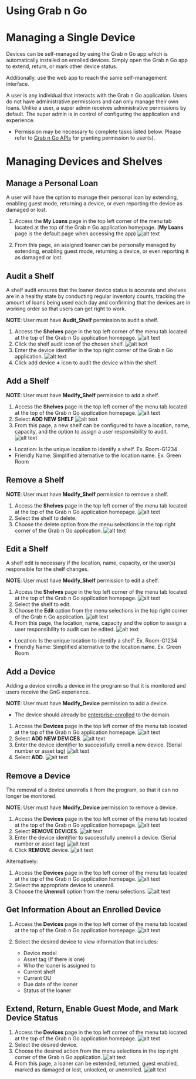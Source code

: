 # Using Grab n Go




# Managing a Single Device

Devices can be self-managed by using the Grab n Go app which is automatically
installed on enrolled devices. Simply open the Grab n Go app to extend, return,
or mark other device status.

Additionally, use the web app to reach the same self-management interface.

A user is any individual that interacts with the Grab n Go application. Users do
not have administrative permissions and can only manage their own loans. Unlike
a user, a super admin receives administrative permissions by default. The super
admin is in control of configuring the application and experience.

+   Permission may be necessary to complete tasks listed below. Please refer to
    [Grab n Go APIs](gng_apis.md) for granting permission to user(s).

# Managing Devices and Shelves

## Manage a Personal Loan

A user will have the option to manage their personal loan by extending, enabling
guest mode, returning a device, or even reporting the device as damaged or lost.

1.  Access the **My Loans** page in the top left corner of the menu tab located
    at the top of the Grab n Go application homepage. (**My Loans** page is the
    default page when accessing the app)
    ![alt text](images/First_Step.png)

1.  From this page, an assigned loaner can be personally managed by extending,
    enabling guest mode, returning a device, or even reporting it as damaged or
    lost.

## Audit a Shelf

A shelf audit ensures that the loaner device status is accurate and shelves are
in a healthy state by conducting regular inventory counts, tracking the amount
of loans being used each day and confirming that the devices are in working
order so that users can get right to work.

**NOTE**: User must have **Audit_Shelf** permission to audit a shelf.

1.  Access the **Shelves** page in the top left corner of the menu tab located
    at the top of the Grab n Go application homepage.
    ![alt text](images/First_Step.png)
1.  Click the shelf audit icon of the chosen shelf.
    ![alt text](images/Audit_Shelf_2.png)
1.  Enter the device identifier in the top right corner of the Grab n Go
    application.
    ![alt text](images/AuditShelf2.png)
1.  Click add device **+** icon to audit the device within the shelf.

## Add a Shelf

**NOTE**: User must have **Modify_Shelf** permission to add a shelf.

1.  Access the **Shelves** page in the top left corner of the menu tab located
    at the top of the Grab n Go application homepage.
    ![alt text](images/First_Step.png)
1.  Select **ADD NEW SHELF**
    ![alt text](images/Add_Shelf_2.png)
1.  From this page, a new shelf can be configured to have a location, name,
    capacity, and the option to assign a user responsibility to audit.
    ![alt text](images/AddShelf3.png)

+   Location: Is the unique location to identify a shelf. Ex. Room-G1234
+   Friendly Name: Simplified alternative to the location name. Ex. Green Room

## Remove a Shelf

**NOTE**: User must have **Modify_Shelf** permission to remove a shelf.

1.  Access the **Shelves** page in the top left corner of the menu tab located
    at the top of the Grab n Go application homepage.
    ![alt text](images/First_Step.png)
1.  Select the shelf to delete.
1.  Choose the delete option from the menu selections in the top right corner of
    the Grab n Go application.
    ![alt text](images/RemoveShelf3.png)

## Edit a Shelf

A shelf edit is necessary if the location, name, capacity, or the user(s)
responsible for the shelf changes.

**NOTE**: User must have **Modify_Shelf** permission to edit a shelf.

1.  Access the **Shelves** page in the top left corner of the menu tab located
    at the top of the Grab n Go application homepage.
    ![alt text](images/First_Step.png)
2.  Select the shelf to edit.
3.  Choose the **Edit** option from the menu selections in the top right corner
    of the Grab n Go application.
    ![alt text](images/EditShelf3.png)
4.  From this page, the location, name, capacity and the option to assign a user
    responsibility to audit can be edited.
    ![alt text](images/Editshelf4.png)

+   Location: Is the unique location to identify a shelf. Ex. Room-G1234
+   Friendly Name: Simplified alternative to the location name. Ex. Green Room

## Add a Device

Adding a device enrolls a device in the program so that it is monitored and
users receive the GnG experience.

**NOTE**: User must have **Modify_Device** permission to add a device.

+   The device should already be
    [enterprise-enrolled](https://support.google.com/chrome/a/answer/1360534?hl=en)
    to the domain.

1.  Access the **Devices** page in the top left corner of the menu tab located
    at the top of the Grab n Go application homepage.
    ![alt text](images/First_Step.png)
1.  Select **ADD NEW DEVICES**.
    ![alt text](images/Add_Device_2.png)
1.  Enter the device identifier to successfully enroll a new device. (Serial
    number or asset tag)
    ![alt text](images/Add_Device_3.png)
1.  Select **ADD**.
    ![alt text](images/Add_Device_4.png)

## Remove a Device

The removal of a device unenrolls it from the program, so that it can no longer
be monitored.

**NOTE**: User must have **Modify_Device** permission to remove a device.

1.  Access the **Devices** page in the top left corner of the menu tab located
    at the top of the Grab n Go application homepage.
    ![alt text](images/First_Step.png)
1.  Select **REMOVE DEVICES**.
    ![alt text](images/Remove_Device_2.png)
1.  Enter the device identifier to successfully unenroll a device. (Serial
    number or asset tag)
    ![alt text](images/Remove_Device_3.png)
1.  Click **REMOVE** device.
    ![alt text](images/Remove_Device_4.png)

Alternatively:

1.  Access the **Devices** page in the top left corner of the menu tab located
    at the top of the Grab n Go application homepage.
    ![alt text](images/First_Step.png)
1.  Select the appropriate device to unenroll.
1.  Choose the **Unenroll** option from the menu selections.
    ![alt text](images/Remove_Alt.png)

## Get Information About an Enrolled Device

1.  Access the **Devices** page in the top left corner of the menu tab located
    at the top of the Grab n Go application homepage.
    ![alt text](images/First_Step.png)
1.  Select the desired device to view information that includes:

    +   Device model
    +   Asset tag (If there is one)
    +   Who the loaner is assigned to
    +   Current shelf
    +   Current OU
    +   Due date of the loaner
    +   Status of the loaner

## Extend, Return, Enable Guest Mode, and Mark Device Status

1.  Access the **Devices** page in the top left corner of the menu tab located
    at the top of the Grab n Go application homepage.
    ![alt text](images/First_Step.png)
1.  Select the desired device.
1.  Choose the desired action from the menu selections in the top right corner
    of the Grab n Go application.
    ![alt text](images/Extend_3.png)
1.  From this page, a loaner can be extended, returned, guest enabled, marked as
    damaged or lost, unlocked, or unenrolled.
    ![alt text](images/Extend_4.png)
